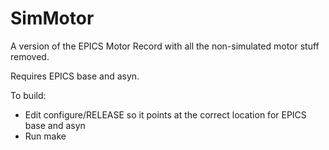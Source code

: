 # SimMotor
A version of the EPICS Motor Record with all the non-simulated motor stuff removed.

Requires EPICS base and asyn.

To build:

* Edit configure/RELEASE so it points at the correct location for EPICS base and asyn
* Run make
